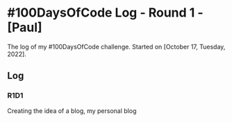 # #100DaysOfCode Log - Round 1 - [Paul]

The log of my #100DaysOfCode challenge. Started on [October 17, Tuesday, 2022].

## Log

### R1D1 
Creating the idea of a blog, my personal blog


